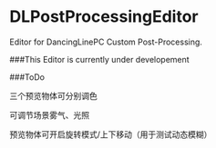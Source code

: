 # DLPostProcessingEditor
 Editor for DancingLinePC Custom Post-Processing.

###This Editor is currently under developement

###ToDo

三个预览物体可分别调色

可调节场景雾气、光照

预览物体可开启旋转模式/上下移动（用于测试动态模糊）
